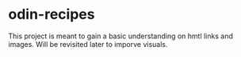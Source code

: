 # odin-recipes
This project is meant to gain a basic understanding on hmtl links and images. Will be revisited later to imporve visuals. 